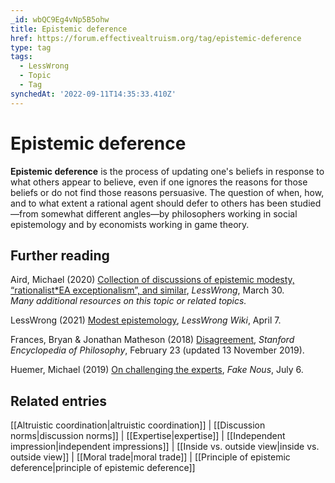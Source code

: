 ```yaml
---
_id: wbQC9Eg4vNp5B5ohw
title: Epistemic deference
href: https://forum.effectivealtruism.org/tag/epistemic-deference
type: tag
tags:
  - LessWrong
  - Topic
  - Tag
synchedAt: '2022-09-11T14:35:33.410Z'
---
```

# Epistemic deference

**Epistemic deference** is the process of updating one's beliefs in response to what others appear to believe, even if one ignores the reasons for those beliefs or do not find those reasons persuasive. The question of when, how, and to what extent a rational agent should defer to others has been studied—from somewhat different angles—by philosophers working in social epistemology and by economists working in game theory.

Further reading
---------------

Aird, Michael (2020) [Collection of discussions of epistemic modesty, “rationalist*EA exceptionalism”, and similar](https://www.lesswrong.com/posts/gcEayv6HtBogfov2n/michaela-s-shortform?commentId=nFrAa4zkCzhRgBMLH), *LessWrong*, March 30.  
*Many additional resources on this topic or related topics.*

LessWrong (2021) [Modest epistemology](https://www.lesswrong.com/tag/modest-epistemology), *LessWrong Wiki*, April 7.

Frances, Bryan & Jonathan Matheson (2018) [Disagreement](https://plato.stanford.edu/archives/win2019/entries/disagreement/), *Stanford Encyclopedia of Philosophy*, February 23 (updated 13 November 2019).

Huemer, Michael (2019) [On challenging the experts](https://fakenous.net/?p=550), *Fake Nous*, July 6.

Related entries
---------------

[[Altruistic coordination|altruistic coordination]] | [[Discussion norms|discussion norms]] | [[Expertise|expertise]] | [[Independent impression|independent impressions]] | [[Inside vs. outside view|inside vs. outside view]] | [[Moral trade|moral trade]] | [[Principle of epistemic deference|principle of epistemic deference]]